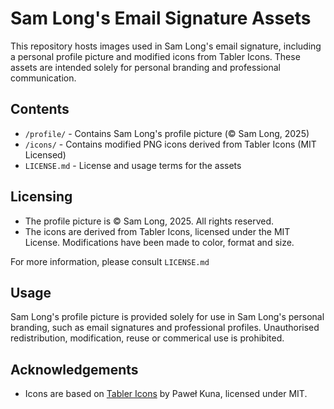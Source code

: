 # Sam Long's Email Signature Assets

This repository hosts images used in Sam Long's email signature, including a personal profile picture and modified icons from Tabler Icons. These assets are intended solely for personal branding and professional communication.

## Contents

- `/profile/` - Contains Sam Long's profile picture (&copy; Sam Long, 2025)
- `/icons/` - Contains modified PNG icons derived from Tabler Icons (MIT Licensed)
- `LICENSE.md` - License and usage terms for the assets

## Licensing

- The profile picture is &copy; Sam Long, 2025. All rights reserved.
- The icons are derived from Tabler Icons, licensed under the MIT License. Modifications have been made to color, format and size.

For more information, please consult `LICENSE.md`

## Usage

Sam Long's profile picture is provided solely for use in Sam Long's personal branding, such as email signatures and professional profiles. Unauthorised redistribution, modification, reuse or commerical use is prohibited.

## Acknowledgements

- Icons are based on [Tabler Icons](https://tabler-icons.io/) by Paweł Kuna, licensed under MIT.